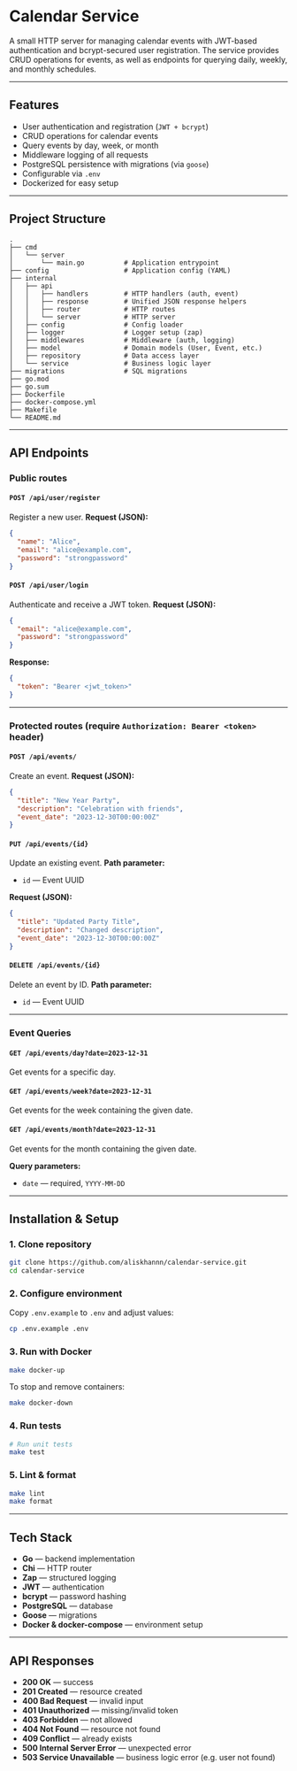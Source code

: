 # Calendar Service

A small HTTP server for managing calendar events with JWT-based authentication and bcrypt-secured user registration.
The service provides CRUD operations for events, as well as endpoints for querying daily, weekly, and monthly schedules.

---

## Features

* User authentication and registration (`JWT + bcrypt`)
* CRUD operations for calendar events
* Query events by day, week, or month
* Middleware logging of all requests
* PostgreSQL persistence with migrations (via `goose`)
* Configurable via `.env`
* Dockerized for easy setup

---

## Project Structure

```
.
├── cmd                     
│   └── server              
│       └── main.go          # Application entrypoint
├── config                   # Application config (YAML)
├── internal                
│   ├── api                 
│   │   ├── handlers         # HTTP handlers (auth, event)
│   │   ├── response         # Unified JSON response helpers
│   │   ├── router           # HTTP routes
│   │   └── server           # HTTP server
│   ├── config               # Config loader
│   ├── logger               # Logger setup (zap)
│   ├── middlewares          # Middleware (auth, logging)
│   ├── model                # Domain models (User, Event, etc.)
│   ├── repository           # Data access layer
│   └── service              # Business logic layer
├── migrations               # SQL migrations
├── go.mod                   
├── go.sum                   
├── Dockerfile               
├── docker-compose.yml       
├── Makefile                 
└── README.md                
```

---

## API Endpoints

### Public routes

#### `POST /api/user/register`

Register a new user.
**Request (JSON):**

```json
{
  "name": "Alice",
  "email": "alice@example.com",
  "password": "strongpassword"
}
```

#### `POST /api/user/login`

Authenticate and receive a JWT token.
**Request (JSON):**

```json
{
  "email": "alice@example.com",
  "password": "strongpassword"
}
```

**Response:**

```json
{
  "token": "Bearer <jwt_token>"
}
```

---

### Protected routes (require `Authorization: Bearer <token>` header)

#### `POST /api/events/`

Create an event.
**Request (JSON):**

```json
{
  "title": "New Year Party",
  "description": "Celebration with friends",
  "event_date": "2023-12-30T00:00:00Z"
}
```

#### `PUT /api/events/{id}`

Update an existing event.
**Path parameter:**

* `id` — Event UUID

**Request (JSON):**

```json
{
  "title": "Updated Party Title",
  "description": "Changed description",
  "event_date": "2023-12-30T00:00:00Z"
}
```

#### `DELETE /api/events/{id}`

Delete an event by ID.
**Path parameter:**

* `id` — Event UUID

---

### Event Queries

#### `GET /api/events/day?date=2023-12-31`

Get events for a specific day.

#### `GET /api/events/week?date=2023-12-31`

Get events for the week containing the given date.

#### `GET /api/events/month?date=2023-12-31`

Get events for the month containing the given date.

**Query parameters:**

* `date` — required, `YYYY-MM-DD`

---

## Installation & Setup

### 1. Clone repository

```bash
git clone https://github.com/aliskhannn/calendar-service.git
cd calendar-service
```

### 2. Configure environment

Copy `.env.example` to `.env` and adjust values:

```bash
cp .env.example .env
```

### 3. Run with Docker

```bash
make docker-up
```

To stop and remove containers:

```bash
make docker-down
```

### 4. Run tests

```bash
# Run unit tests
make test
```

### 5. Lint & format

```bash
make lint
make format
```

---

## Tech Stack

* **Go** — backend implementation
* **Chi** — HTTP router
* **Zap** — structured logging
* **JWT** — authentication
* **bcrypt** — password hashing
* **PostgreSQL** — database
* **Goose** — migrations
* **Docker & docker-compose** — environment setup

---

## API Responses

* **200 OK** — success
* **201 Created** — resource created
* **400 Bad Request** — invalid input
* **401 Unauthorized** — missing/invalid token
* **403 Forbidden** — not allowed
* **404 Not Found** — resource not found
* **409 Conflict** — already exists
* **500 Internal Server Error** — unexpected error
* **503 Service Unavailable** — business logic error (e.g. user not found)